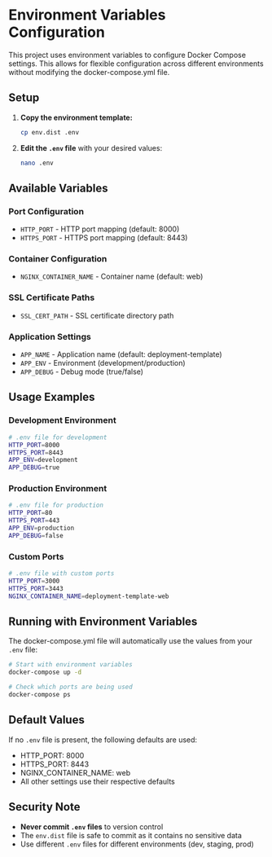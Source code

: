 # Environment Variables Configuration

This project uses environment variables to configure Docker Compose settings. This allows for flexible configuration across different environments without modifying the docker-compose.yml file.

## Setup

1. **Copy the environment template:**
   ```bash
   cp env.dist .env
   ```

2. **Edit the `.env` file** with your desired values:
   ```bash
   nano .env
   ```

## Available Variables

### Port Configuration
- `HTTP_PORT` - HTTP port mapping (default: 8000)
- `HTTPS_PORT` - HTTPS port mapping (default: 8443)

### Container Configuration
- `NGINX_CONTAINER_NAME` - Container name (default: web)

### SSL Certificate Paths
- `SSL_CERT_PATH` - SSL certificate directory path

### Application Settings
- `APP_NAME` - Application name (default: deployment-template)
- `APP_ENV` - Environment (development/production)
- `APP_DEBUG` - Debug mode (true/false)

## Usage Examples

### Development Environment
```bash
# .env file for development
HTTP_PORT=8000
HTTPS_PORT=8443
APP_ENV=development
APP_DEBUG=true
```

### Production Environment
```bash
# .env file for production
HTTP_PORT=80
HTTPS_PORT=443
APP_ENV=production
APP_DEBUG=false
```

### Custom Ports
```bash
# .env file with custom ports
HTTP_PORT=3000
HTTPS_PORT=3443
NGINX_CONTAINER_NAME=deployment-template-web
```

## Running with Environment Variables

The docker-compose.yml file will automatically use the values from your `.env` file:

```bash
# Start with environment variables
docker-compose up -d

# Check which ports are being used
docker-compose ps
```

## Default Values

If no `.env` file is present, the following defaults are used:
- HTTP_PORT: 8000
- HTTPS_PORT: 8443
- NGINX_CONTAINER_NAME: web
- All other settings use their respective defaults

## Security Note

- **Never commit `.env` files** to version control
- The `env.dist` file is safe to commit as it contains no sensitive data
- Use different `.env` files for different environments (dev, staging, prod)
